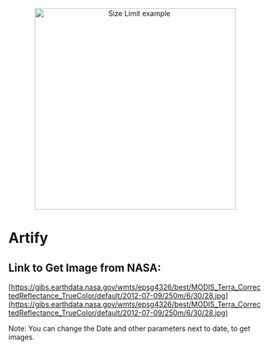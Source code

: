 <p align="center">
  <img src="https://pbs.twimg.com/profile_images/1039168419587928065/w8VGYtei_400x400.jpg" alt="Size Limit example"
       width="400" height="400">
</p>

# Artify 
## Link to Get Image from NASA:
[https://gibs.earthdata.nasa.gov/wmts/epsg4326/best/MODIS_Terra_CorrectedReflectance_TrueColor/default/2012-07-09/250m/6/30/28.jpg](https://gibs.earthdata.nasa.gov/wmts/epsg4326/best/MODIS_Terra_CorrectedReflectance_TrueColor/default/2012-07-09/250m/6/30/28.jpg)

Note: You can change the Date and other parameters next to date, to get images.
